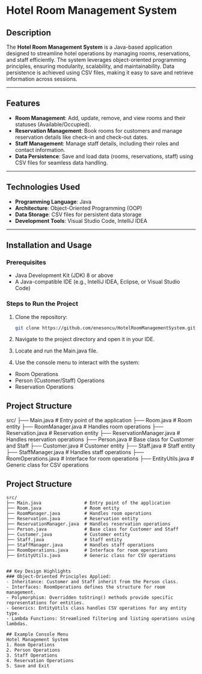 # Hotel Room Management System

## Description
The **Hotel Room Management System** is a Java-based application designed to streamline hotel operations by managing rooms, reservations, and staff efficiently. The system leverages object-oriented programming principles, ensuring modularity, scalability, and maintainability. Data persistence is achieved using CSV files, making it easy to save and retrieve information across sessions.

---

## Features
- **Room Management**: Add, update, remove, and view rooms and their statuses (Available/Occupied).
- **Reservation Management**: Book rooms for customers and manage reservation details like check-in and check-out dates.
- **Staff Management**: Manage staff details, including their roles and contact information.
- **Data Persistence**: Save and load data (rooms, reservations, staff) using CSV files for seamless data handling.

---

## Technologies Used
- **Programming Language**: Java
- **Architecture**: Object-Oriented Programming (OOP)
- **Data Storage**: CSV files for persistent data storage
- **Development Tools**: Visual Studio Code, IntelliJ IDEA

---

## Installation and Usage

### Prerequisites
- Java Development Kit (JDK) 8 or above
- A Java-compatible IDE (e.g., IntelliJ IDEA, Eclipse, or Visual Studio Code)

### Steps to Run the Project
1. Clone the repository:
   ```bash
   git clone https://github.com/enesoncu/HotelRoomManagementSystem.git
   
2. Navigate to the project directory and open it in your IDE.

3. Locate and run the Main.java file.

4. Use the console menu to interact with the system:
- Room Operations
- Person (Customer/Staff) Operations
- Reservation Operations


## Project Structure
src/
├── Main.java                # Entry point of the application
├── Room.java                # Room entity
├── RoomManager.java         # Handles room operations
├── Reservation.java         # Reservation entity
├── ReservationManager.java  # Handles reservation operations
├── Person.java              # Base class for Customer and Staff
├── Customer.java            # Customer entity
├── Staff.java               # Staff entity
├── StaffManager.java        # Handles staff operations
├── RoomOperations.java      # Interface for room operations
├── EntityUtils.java         # Generic class for CSV operations

## Project Structure

```plaintext
src/
├── Main.java                # Entry point of the application
├── Room.java                # Room entity
├── RoomManager.java         # Handles room operations
├── Reservation.java         # Reservation entity
├── ReservationManager.java  # Handles reservation operations
├── Person.java              # Base class for Customer and Staff
├── Customer.java            # Customer entity
├── Staff.java               # Staff entity
├── StaffManager.java        # Handles staff operations
├── RoomOperations.java      # Interface for room operations
├── EntityUtils.java         # Generic class for CSV operations


## Key Design Highlights
### Object-Oriented Principles Applied:
- Inheritance: Customer and Staff inherit from the Person class.
- Interfaces: RoomOperations defines the structure for room management.
- Polymorphism: Overridden toString() methods provide specific representations for entities.
- Generics: EntityUtils class handles CSV operations for any entity type.
- Lambda Functions: Streamlined filtering and listing operations using lambdas.

## Example Console Menu
Hotel Management System
1. Room Operations
2. Person Operations
3. Staff Operations
4. Reservation Operations
5. Save and Exit

